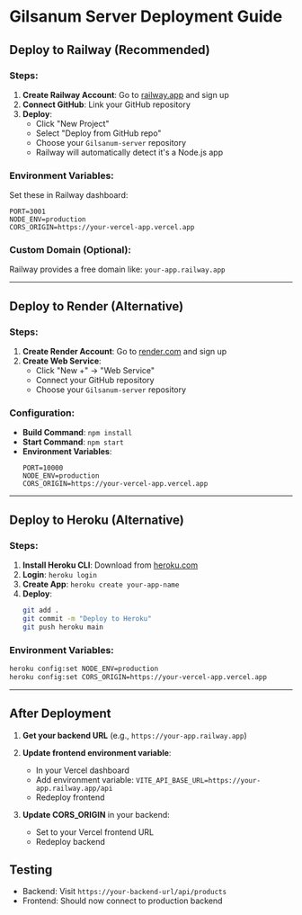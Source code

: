 # Gilsanum Server Deployment Guide

## Deploy to Railway (Recommended)

### Steps:
1. **Create Railway Account**: Go to [railway.app](https://railway.app) and sign up
2. **Connect GitHub**: Link your GitHub repository
3. **Deploy**: 
   - Click "New Project"
   - Select "Deploy from GitHub repo"
   - Choose your `Gilsanum-server` repository
   - Railway will automatically detect it's a Node.js app

### Environment Variables:
Set these in Railway dashboard:
```
PORT=3001
NODE_ENV=production
CORS_ORIGIN=https://your-vercel-app.vercel.app
```

### Custom Domain (Optional):
Railway provides a free domain like: `your-app.railway.app`

---

## Deploy to Render (Alternative)

### Steps:
1. **Create Render Account**: Go to [render.com](https://render.com) and sign up
2. **Create Web Service**:
   - Click "New +" → "Web Service"
   - Connect your GitHub repository
   - Choose your `Gilsanum-server` repository

### Configuration:
- **Build Command**: `npm install`
- **Start Command**: `npm start`
- **Environment Variables**:
  ```
  PORT=10000
  NODE_ENV=production
  CORS_ORIGIN=https://your-vercel-app.vercel.app
  ```

---

## Deploy to Heroku (Alternative)

### Steps:
1. **Install Heroku CLI**: Download from [heroku.com](https://heroku.com)
2. **Login**: `heroku login`
3. **Create App**: `heroku create your-app-name`
4. **Deploy**: 
   ```bash
   git add .
   git commit -m "Deploy to Heroku"
   git push heroku main
   ```

### Environment Variables:
```bash
heroku config:set NODE_ENV=production
heroku config:set CORS_ORIGIN=https://your-vercel-app.vercel.app
```

---

## After Deployment

1. **Get your backend URL** (e.g., `https://your-app.railway.app`)
2. **Update frontend environment variable**:
   - In your Vercel dashboard
   - Add environment variable: `VITE_API_BASE_URL=https://your-app.railway.app/api`
   - Redeploy frontend

3. **Update CORS_ORIGIN** in your backend:
   - Set to your Vercel frontend URL
   - Redeploy backend

## Testing
- Backend: Visit `https://your-backend-url/api/products`
- Frontend: Should now connect to production backend
